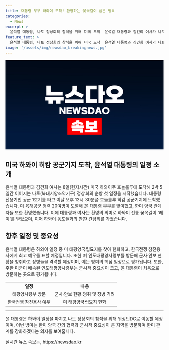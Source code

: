 ```yaml
---
title: 대통령 부부 하와이 도착! 환영하는 꽃목걸이 품은 행복
categories:
  - News
excerpt: >
  윤석열 대통령, 나토 정상회의 참석을 위해 미국 도착  윤석열 대통령과 김건희 여사가 나토 75주년 정상회의를 위해 미국 하와이에 도착했습니다. 이들은 환영을 받고 공군기지를 빠져나오며 새로운 일정을 시작할 예정이며, 인태사령부를 찾고 만찬 간담회 등을 갖습니다. 그 후에는 나토 정상회의를 위해 워싱턴DC로 이동할 것으로 보입니다.
feature_text: >
  윤석열 대통령, 나토 정상회의 참석을 위해 미국 도착  윤석열 대통령과 김건희 여사가 나토 75주년 정상회의를 위해 미국 하와이에 도착했습니다. 이들은 환영을 받고 공군기지를 빠져나오며 새로운 일정을 시작할 예정이며, 인태사령부를 찾고 만찬 간담회 등을 갖습니다. 그 후에는 나토 정상회의를 위해 워싱턴DC로 이동할 것으로 보입니다.
image: '/assets/img/newsdao_breakingnews.jpg'
---
```


<p><img src="/assets/img/newsdao_breakingnews.jpg" alt="flaretime 속보" /></p>

<h2>미국 하와이 히캄 공군기지 도착, 윤석열 대통령의 일정 소개</h2>

<p data-ke-size="size16">윤석열 대통령과 김건희 여사는 8일(현지시간) 미국 하와이주 호놀룰루에 도착해 2박 5일간 이어지는 나토(북대서양조약기구) 정상회의 순방 첫 일정을 시작했습니다. 대통령 전용기인 공군 1호기를 타고 이날 오후 12시 30분쯤 호놀룰루 히캄 공군기지에 도착했습니다. 미 육해공군 병력 20여명이 도열해 윤 대통령 부부를 맞이했고, 한미 양국 관계자들 또한 환영했습니다. 이에 대통령과 여사는 환영의 의미로 하와이 전통 꽃목걸이 '레이'를 받았으며, 이어 하와이 동포들과의 만찬 간담회를 가졌습니다.</p>

<h2>향후 일정 및 중요성</h2>

<p data-ke-size="size16">윤석열 대통령은 하와이 일정 중 미 태평양국립묘지를 찾아 헌화하고, 한국전쟁 참전용사에게 최고 예우를 표할 예정입니다. 또한 미 인도태평양사령부를 방문해 군사·안보 현황을 청취하고 장병들을 격려할 예정이며, 이는 방미의 핵심 일정으로 평가됩니다. 또한, 주한 미군이 배속된 인도태평양사령부는 군사적 중요성이 크고, 윤 대통령이 처음으로 방문하는 곳으로 평가됩니다.</p>

<table>
    <tr>
        <td style="text-align: center; height: 17px;"><b>일정</b></td>
        <td style="text-align: center; height: 17px;"><b>내용</b></td>
    </tr>
    <tr>
        <td style="text-align: center; height: 17px;">태평양사령부 방문</td>
        <td style="text-align: center; height: 17px;">군사·안보 현황 청취 및 장병 격려</td>
    </tr>
    <tr>
        <td style="text-align: center; height: 17px;">한국전쟁 참전용사 예우</td>
        <td style="text-align: center; height: 17px;">미 태평양국립묘지 헌화</td>
    </tr>
</table>

<hr>

<p data-ke-size="size16">윤 대통령은 하와이 일정을 마치고 나토 정상회의 참석을 위해 워싱턴DC로 이동할 예정이며, 이번 방미는 한미 양국 간의 협력과 군사적 중요성이 큰 지역을 방문하며 한미 관계를 강화하겠다는 의지를 보여줍니다.</p>
실시간 뉴스 속보는, <a href="https://newsdao.kr" rel="dofollow">https://newsdao.kr</a>


